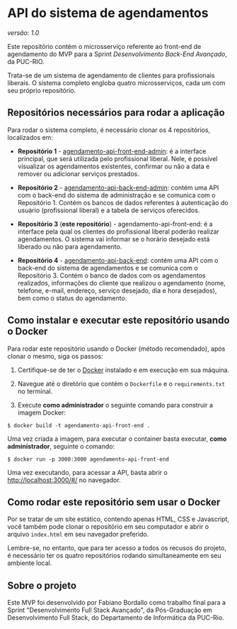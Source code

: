 # API do sistema de agendamentos
_versão: 1.0_

Este repositório contém o microsserviço referente ao front-end de agendamento do MVP para a Sprint _Desenvolvimento Back-End Avançado_, da PUC-RIO.

Trata-se de um sistema de agendamento de clientes para profissionais liberais. O sistema completo engloba quatro microsserviços, cada um com seu próprio repositório.

## Repositórios necessários para rodar a aplicação

Para rodar o sistema completo, é necessário clonar os 4 repositórios, localizados em:

- **Repositório 1** - [agendamento-api-front-end-admin](https://github.com/billbordallo/agendamento-api-front-end-admin): é a interface principal, que será utilizada pelo profissional liberal. Nele, é possível visualizar os agendamentos existentes, confirmar ou não a data e remover ou adicionar serviços prestados.

- **Repositório 2** - [agendamento-api-back-end-admin](https://github.com/billbordallo/agendamento-api-back-end-admin): contém uma API com o back-end do sistema de administração e se comunica com o Repositório 1. Contém os bancos de dados referentes à autenticação do usuário (profissional liberal) e a tabela de serviços oferecidos.

- **Repositório 3** (**este repositório**) - agendamento-api-front-end: é a interface pela qual os clientes do profissional liberal poderão realizar agendamentos. O sistema vai informar se o horário desejado está liberado ou não para agendamento.

- **Repositório 4** - [agendamento-api-back-end](https://github.com/billbordallo/agendamento-api-back-end): contém uma API com o back-end do sistema de agendamentos e se comunica com o Repositório 3. Contém o banco de dados com os agendamentos realizados, informações do cliente que realizou o agendamento (nome, telefone, e-mail, endereço, serviço desejado, dia e hora desejados), bem como o status do agendamento.

## Como instalar e executar este repositório usando o Docker

Para rodar este repositório usando o Docker (método recomendado), após clonar o mesmo, siga os passos:

1. Certifique-se de ter o [Docker](https://docs.docker.com/engine/install/) instalado e em execução em sua máquina.

2. Navegue até o diretório que contém o `Dockerfile` e o `requirements.txt` no terminal.

3. Execute **como administrador** o seguinte comando para construir a imagem Docker:

```
$ docker build -t agendamento-api-front-end .
```

Uma vez criada a imagem, para executar o container basta executar, **como administrador**, seguinte o comando:

```
$ docker run -p 3000:3000 agendamento-api-front-end
```

Uma vez executando, para acessar a API, basta abrir o [http://localhost:3000/#/](http://localhost:3000/#/) no navegador.

## Como rodar este repositório sem usar o Docker

Por se tratar de um site estático, contendo apenas HTML, CSS e Javascript, você também pode clonar o repositório em seu computador e abrir o arquivo `index.html` em seu navegador preferido.

Lembre-se, no entanto, que para ter acesso a todos os recusos do projeto, é necessário ter os quatro repositórios rodando simultaneamente em seu ambiente local.

## Sobre o projeto

Este MVP foi desenvolvido por Fabiano Bordallo como trabalho final para a Sprint "Desenvolvimento Full Stack Avançado", da Pós-Graduação em Desenvolvimento Full Stack, do Departamento de Informática da PUC-Rio.